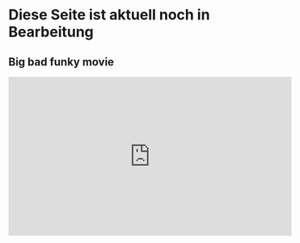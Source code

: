 # Diese Seite ist aktuell noch in Bearbeitung

## Big bad funky movie

<iframe width="560" height="315" src="https://www.youtube.com/embed/yiPe1gTCtbs" frameborder="0" allow="accelerometer; autoplay; clipboard-write; encrypted-media; gyroscope; picture-in-picture" allowfullscreen>
</iframe>
